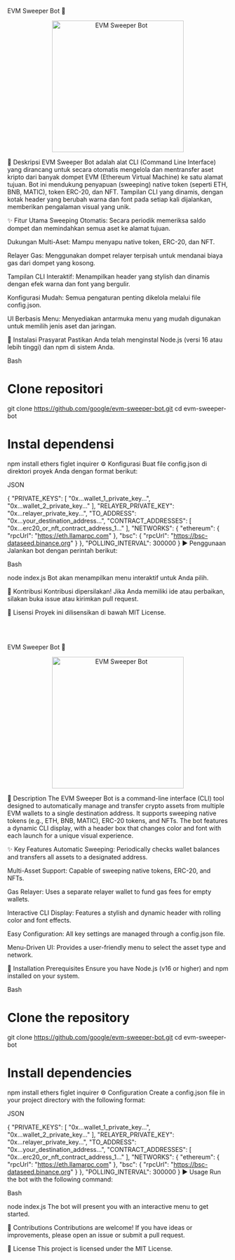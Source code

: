 EVM Sweeper Bot 🧹
<p align="center">
<img src="https://i.imgur.com/your-dynamic-bot-logo.png" alt="EVM Sweeper Bot" width="300"/>
</p>

📖 Deskripsi
EVM Sweeper Bot adalah alat CLI (Command Line Interface) yang dirancang untuk secara otomatis mengelola dan mentransfer aset kripto dari banyak dompet EVM (Ethereum Virtual Machine) ke satu alamat tujuan. Bot ini mendukung penyapuan (sweeping) native token (seperti ETH, BNB, MATIC), token ERC-20, dan NFT. Tampilan CLI yang dinamis, dengan kotak header yang berubah warna dan font pada setiap kali dijalankan, memberikan pengalaman visual yang unik.

✨ Fitur Utama
Sweeping Otomatis: Secara periodik memeriksa saldo dompet dan memindahkan semua aset ke alamat tujuan.

Dukungan Multi-Aset: Mampu menyapu native token, ERC-20, dan NFT.

Relayer Gas: Menggunakan dompet relayer terpisah untuk mendanai biaya gas dari dompet yang kosong.

Tampilan CLI Interaktif: Menampilkan header yang stylish dan dinamis dengan efek warna dan font yang bergulir.

Konfigurasi Mudah: Semua pengaturan penting dikelola melalui file config.json.

UI Berbasis Menu: Menyediakan antarmuka menu yang mudah digunakan untuk memilih jenis aset dan jaringan.

🚀 Instalasi
Prasyarat
Pastikan Anda telah menginstal Node.js (versi 16 atau lebih tinggi) dan npm di sistem Anda.

Bash

# Clone repositori
git clone https://github.com/google/evm-sweeper-bot.git
cd evm-sweeper-bot

# Instal dependensi
npm install ethers figlet inquirer
⚙️ Konfigurasi
Buat file config.json di direktori proyek Anda dengan format berikut:

JSON

{
    "PRIVATE_KEYS": [
        "0x...wallet_1_private_key...",
        "0x...wallet_2_private_key..."
    ],
    "RELAYER_PRIVATE_KEY": "0x...relayer_private_key...",
    "TO_ADDRESS": "0x...your_destination_address...",
    "CONTRACT_ADDRESSES": [
        "0x...erc20_or_nft_contract_address_1..."
    ],
    "NETWORKS": {
        "ethereum": {
            "rpcUrl": "https://eth.llamarpc.com"
        },
        "bsc": {
            "rpcUrl": "https://bsc-dataseed.binance.org"
        }
    },
    "POLLING_INTERVAL": 300000
}
▶️ Penggunaan
Jalankan bot dengan perintah berikut:

Bash

node index.js
Bot akan menampilkan menu interaktif untuk Anda pilih.

🤝 Kontribusi
Kontribusi dipersilakan! Jika Anda memiliki ide atau perbaikan, silakan buka issue atau kirimkan pull request.

📄 Lisensi
Proyek ini dilisensikan di bawah MIT License.

<br>

<br>

EVM Sweeper Bot 🧹
<p align="center">
<img src="https://i.imgur.com/your-dynamic-bot-logo.png" alt="EVM Sweeper Bot" width="300"/>
</p>

📖 Description
The EVM Sweeper Bot is a command-line interface (CLI) tool designed to automatically manage and transfer crypto assets from multiple EVM wallets to a single destination address. It supports sweeping native tokens (e.g., ETH, BNB, MATIC), ERC-20 tokens, and NFTs. The bot features a dynamic CLI display, with a header box that changes color and font with each launch for a unique visual experience.

✨ Key Features
Automatic Sweeping: Periodically checks wallet balances and transfers all assets to a designated address.

Multi-Asset Support: Capable of sweeping native tokens, ERC-20, and NFTs.

Gas Relayer: Uses a separate relayer wallet to fund gas fees for empty wallets.

Interactive CLI Display: Features a stylish and dynamic header with rolling color and font effects.

Easy Configuration: All key settings are managed through a config.json file.

Menu-Driven UI: Provides a user-friendly menu to select the asset type and network.

🚀 Installation
Prerequisites
Ensure you have Node.js (v16 or higher) and npm installed on your system.

Bash

# Clone the repository
git clone https://github.com/google/evm-sweeper-bot.git
cd evm-sweeper-bot

# Install dependencies
npm install ethers figlet inquirer
⚙️ Configuration
Create a config.json file in your project directory with the following format:

JSON

{
    "PRIVATE_KEYS": [
        "0x...wallet_1_private_key...",
        "0x...wallet_2_private_key..."
    ],
    "RELAYER_PRIVATE_KEY": "0x...relayer_private_key...",
    "TO_ADDRESS": "0x...your_destination_address...",
    "CONTRACT_ADDRESSES": [
        "0x...erc20_or_nft_contract_address_1..."
    ],
    "NETWORKS": {
        "ethereum": {
            "rpcUrl": "https://eth.llamarpc.com"
        },
        "bsc": {
            "rpcUrl": "https://bsc-dataseed.binance.org"
        }
    },
    "POLLING_INTERVAL": 300000
}
▶️ Usage
Run the bot with the following command:

Bash

node index.js
The bot will present you with an interactive menu to get started.

🤝 Contributions
Contributions are welcome! If you have ideas or improvements, please open an issue or submit a pull request.

📄 License
This project is licensed under the MIT License.
